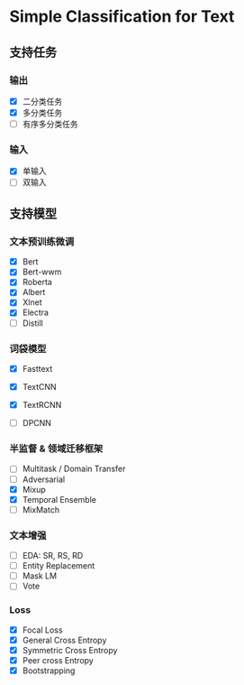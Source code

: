 # Simple Classification for Text

## 支持任务
### 输出
- [x] 二分类任务
- [x] 多分类任务
- [ ] 有序多分类任务

### 输入
- [x] 单输入
- [ ] 双输入

## 支持模型
### 文本预训练微调
- [x] Bert
- [x] Bert-wwm
- [x] Roberta
- [x] Albert
- [x] Xlnet
- [x] Electra
- [ ] Distill

### 词袋模型
- [x] Fasttext
- [x] TextCNN
- [x] TextRCNN
- [ ] DPCNN


### 半监督 & 领域迁移框架
- [ ] Multitask / Domain Transfer
- [ ] Adversarial 
- [x] Mixup
- [x] Temporal Ensemble
- [ ] MixMatch

### 文本增强
- [ ] EDA: SR, RS, RD
- [ ] Entity Replacement 
- [ ] Mask LM
- [ ] Vote

### Loss
- [x] Focal Loss
- [x] General Cross Entropy
- [x] Symmetric Cross Entropy
- [x] Peer cross Entropy
- [x] Bootstrapping
